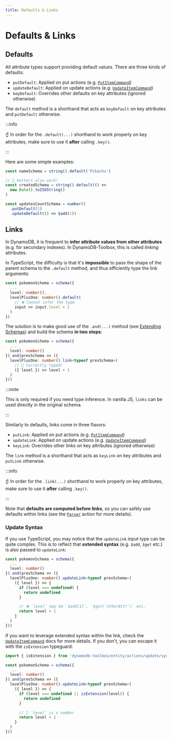 ```yaml
---
title: Defaults & Links
---
```


# Defaults & Links

## Defaults

All attribute types support providing default values. There are three kinds of defaults:

- `putDefault`: Applied on put actions (e.g. [`PutItemCommand`](../../3-entities/3-actions/2-put-item/index.md))
- `updateDefault`: Applied on update actions (e.g. [`UpdateItemCommand`](../../3-entities/3-actions/3-update-item/index.md))
- `keyDefault`: Overrides other defaults on key attributes (ignored otherwise)

The `default` method is a shorthand that acts as `keyDefault` on key attributes and `putDefault` otherwise.

:::info

☝️ In order for the `.default(...)` shorthand to work properly on key attributes, make sure to use it **after** calling `.key()`.

:::

Here are some simple examples:

```ts
const nameSchema = string().default('Pikachu')

// 🙌 Getters also work!
const createdSchema = string().default(() =>
  new Date().toISOString()
)

const updatesCountSchema = number()
  .putDefault(1)
  .updateDefault(() => $add(1))
```

## Links

In DynamoDB, it is frequent to **infer attribute values from other attributes** (e.g. for secondary indexes). In DynamoDB-Toolbox, this is called _linking_ attributes.

In TypeScript, the difficulty is that it's **impossible** to pass the shape of the parent schema to the `.default` method, and thus efficiently type the link arguments:

```ts
const pokemonSchema = schema({
  ...
  level: number(),
  levelPlusOne: number().default(
    // ❌ Cannot infer the type
    input => input.level + 1
  )
})
```

The solution is to make good use of the `.and(...)` method (see [Extending Schemas](../2-warm-vs-frozen/index.md#extension)) and build the schema **in two steps**:

```ts
const pokemonSchema = schema({
  ...
  level: number()
}).and(prevSchema => ({
  levelPlusOne: number().link<typeof prevSchema>(
    // 🙌 Correctly typed!
    ({ level }) => level + 1
  )
}))
```

:::note

This is only required if you need type inference. In vanilla JS, `links` can be used directly in the original schema.

:::

Similarly to defaults, links come in three flavors:

- `putLink`: Applied on put actions (e.g. [`PutItemCommand`](../../3-entities/3-actions/2-put-item/index.md))
- `updateLink`: Applied on update actions (e.g. [`UpdateItemCommand`](../../3-entities/3-actions/3-update-item/index.md))
- `keyLink`: Overrides other links on key attributes (ignored otherwise)

The `link` method is a shorthand that acts as `keyLink` on key attributes and `putLink` otherwise.

:::info

☝️ In order for the `.link(...)` shorthand to work properly on key attributes, make sure to use it **after** calling `.key()`.

:::

Note that **defaults are computed before links**, so you can safely use defaults within links (see the [`Parser`](../16-actions/1-parse.md) action for more details).

### Update Syntax

If you use TypeScript, you may notice that the `updateLink` input type can be quite complex. This is to reflect that **extended syntax** (e.g. `$add`, `$get` etc.) is also passed to `updateLink`:

```ts
const pokemonSchema = schema({
  ...
  level: number()
}).and(prevSchema => ({
  levelPlusOne: number().updateLink<typeof prevSchema>(
    ({ level }) => {
      if (level === undefined) {
        return undefined
      }

      // ❌ `level` may be `$add(1)`, `$get('otherAttr')` etc.
      return level + 1
    }
  )
}))
```

If you want to leverage extended syntax within the link, check the [`UpdateItemCommand`](../../3-entities/3-actions/3-update-item/index.md#extended-syntax) docs for more details. If you don't, you can escape it with the `isExtension` typeguard:

```ts
import { isExtension } from 'dynamodb-toolbox/entity/actions/update/symbols'

const pokemonSchema = schema({
  ...
  level: number()
}).and(prevSchema => ({
  levelPlusOne: number().updateLink<typeof prevSchema>(
    ({ level }) => {
      if (level === undefined || isExtension(level)) {
        return undefined
      }

      // 🙌 `level` is a number
      return level + 1
    }
  )
}))
```
